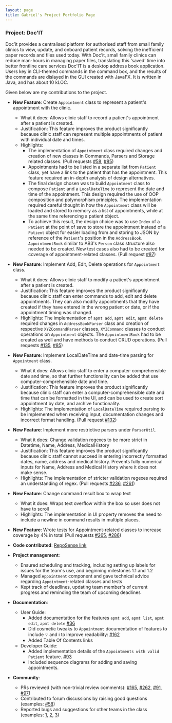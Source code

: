 ```yaml
---
layout: page
title: Gabriel's Project Portfolio Page
---
```


### Project: Doc'IT

Doc’it provides a centralised platform for authorised staff from small family clinics to view, update, and onboard
patient records, solving the inefficient paper records and files used today. With Doc’it, small family clinics can
reduce man-hours in managing paper files, translating this ‘saved’ time into better frontline care services
Doc'IT is a desktop address book application. Users key in CLI-themed commands in the command box, and the results of the commands are dislayed in the GUI created with JavaFX. It is written in Java, and has about 10 kLOC. 

Given below are my contributions to the project.

* **New Feature**: Create `Appointment` class to represent a patient's appointment with the clinic.
  * What it does: Allows clinic staff to record a patient's appointment after a patient is created.
  * Justification: This feature improves the product significantly because clinic staff can represent multiple appointments of patient with individual date and times.
  * Highlights: 
    * The implementation of `Appointment` class required changes and creation of new classes in Commands, Parsers and Storage related classes. (Pull requests [\#58](https://github.com/AY2122S1-CS2103-W14-1/tp/pull/58), [\#85](https://github.com/AY2122S1-CS2103-W14-1/tp/pull/85))
    * Appointments had to be listed in a separate list from `Patient` class, yet have a link to the patient that has the appointment. This feature required an in-depth analysis of design alternatives. 
    * The final design chosen was to build `Appointment` class to compose `Patient` and a `LocalDateTime` to represent the date and time of the appointment. This design required the use of OOP composition and polymorphism principles. The implementation required careful thought in how the `Appointment` class will be loaded and stored to memory as a list of appointments, while at the same time referencing a patient object. 
    * To achieve this result, the design choice was to use `Index` of a `Patient` at the point of save to store the appointment instead of a `Patient` object for easier loading from and storing to JSON by reference of the `Patient`'s position in the `AddressBook`. `AppointmentBook` similar to AB3's `Person` class structure also needed to be created. New test cases also had to be created for coverage of appointment-related classes. (Pull request [\#87](https://github.com/AY2122S1-CS2103-W14-1/tp/pull/87))

* **New Feature**: Implement Add, Edit, Delete operations for `Appointment` class.
  * What it does: Allows clinic staff to modify a patient's appointment after a patient is created.
  * Justification: This feature improves the product significantly because clinic staff can enter commands to add, edit and delete appointments. They can also modify appointments that they have created if they have entered in the wrong patient or date, or if the appointment timing was changed.
  * Highlights: The implementation of `apmt add`, `apmt edit`, `apmt delete` required changes in `AddressBookParser` class and creation of respective `XYZCommandParser` classes, `XYZCommand` classes to conduct operations on `Appointment` objects. The `AppointmentBook` had to be created as well and have methods to conduct CRUD operations. (Pull requests [\#135](https://github.com/AY2122S1-CS2103-W14-1/tp/pull/135), [\#85](https://github.com/AY2122S1-CS2103-W14-1/tp/pull/85))

* **New Feature**: Implement LocalDateTime and date-time parsing for `Appointment` class.
  * What it does: Allows clinic staff to enter a computer-comprehensible date and time, so that further functionality can be added that use computer-comprehensible date and time.
  * Justification: This feature improves the product significantly because clinic staff can enter a computer-comprehensible date and time that can be formatted in the UI, and can be used to create sort appointment by date, and archive functionality.
  * Highlights: The implementation of `LocalDateTime` required parsing to be implemented when receiving input, documentation changes and incorrect format handling. (Pull request [\#132](https://github.com/AY2122S1-CS2103-W14-1/tp/pull/132))

* **New Feature**: Implement more restrictive parsers under `ParserUtil`.
  * What it does: Change validation regexes to be more strict in Datetime, Name, Address, MedicalHistory
  * Justification: This feature improves the product significantly because clinic staff cannot succeed in entering incorrectly formatted dates, name, address and medical history. Prevents fully numerical inputs for Name, Address and Medical History where it does not make sense.
  * Highlights: The implementation of stricter validation regexes required an understanding of regex. (Pull requests [\#236](https://github.com/AY2122S1-CS2103-W14-1/tp/pull/236), [\#261](https://github.com/AY2122S1-CS2103-W14-1/tp/pull/261))

* **New Feature**: Change command result box to wrap text 
  * What it does: Wraps text overflow within the box so user does not have to scroll
  * Highlights: The implementation in UI property removes the need to include a newline in command results in multiple places.

* **New Feature**: Wrote tests for Appointment-related classes to increase coverage by 4% in total (Pull requests [\#265](https://github.com/AY2122S1-CS2103-W14-1/tp/pull/265), [\#286](https://github.com/AY2122S1-CS2103-W14-1/tp/pull/286))

* **Code contributed**: [RepoSense link](https://nus-cs2103-ay2122s1.github.io/tp-dashboard/#breakdown=true&search=gycgabriel)

* **Project management**:
  * Ensured scheduling and tracking, including setting up labels for issues for the team's use, and beginning milestones 1.1 and 1.2
  * Managed `Appointment` component and gave technical advice regarding `Appointment`-related classes and tests
  * Kept track of deadlines, updating team member's of current progress and reminding the team of upcoming deadlines

* **Documentation**:
  * User Guide:
    * Added documentation for the features `apmt add`, `apmt list`, `apmt edit`, `apmt delete` [\#36](https://github.com/AY2122S1-CS2103-W14-1/tp/pull/36/)
    * Did cosmetic tweaks to `Appointment` documentation of features to include 💡 and ℹ️  to improve readability: [\#162](https://github.com/AY2122S1-CS2103-W14-1/tp/pull/162)
    * Added Table Of Contents links
  * Developer Guide:
    * Added implementation details of the `Appointments with valid Patient` feature. [\#93](https://github.com/AY2122S1-CS2103-W14-1/tp/pull/93)
    * Included sequence diagrams for adding and saving appointments. 

* **Community**:
  * PRs reviewed (with non-trivial review comments): [\#165](https://github.com/AY2122S1-CS2103-W14-1/tp/pull/165), [\#262](https://github.com/AY2122S1-CS2103-W14-1/tp/pull/262), [\#91](https://github.com/AY2122S1-CS2103-W14-1/tp/pull/91), [\#97](https://github.com/AY2122S1-CS2103-W14-1/tp/pull/97))
  * Contributed to forum discussions by raising good questions (examples: [\#58](https://github.com/nus-cs2103-AY2122S1/forum/issues/58))
  * Reported bugs and suggestions for other teams in the class (examples: [1](https://github.com/gycgabriel/ped/issues/8), [2](https://github.com/gycgabriel/ped/issues/1), [3](https://github.com/gycgabriel/ped/issues/6))

